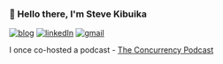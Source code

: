 
### 👋 Hello there, I'm Steve Kibuika

[![blog](https://img.shields.io/badge/-Blog-white?style=flat-square)](https://kibuika.com/)
[![linkedIn](https://img.shields.io/badge/-LinkedIn-0A66C2?style=flat-square&logo=linkedin)](https://www.linkedin.com/in/steve-kibuika/)
[![gmail](https://img.shields.io/badge/-kibuikasteve@gmail.com-grey?style=flat-square&logo=gmail)](mailto://kibuikasteve@gmail.com)


<!-- ![](https://img.shields.io/badge/CSS-764ABC?style=flat-square&logo=css&logoColor=white) -->
<!-- ![](https://img.shields.io/badge/Apollo-311C87?style=flat-square&logo=apollo-graphql&logoColor=white) -->


I once co-hosted a podcast -  [The Concurrency Podcast](https://kibuika.com/pod)


<!--


- 🌱 I’m currently learning ...
- 👯 I’m looking to collaborate on ...
- 🤔 I’m looking for help with ...
- 💬 Ask me about ...
- 📫 How to reach me: ...
- 😄 Pronouns: ...
- ⚡ Fun fact: ...
-->
